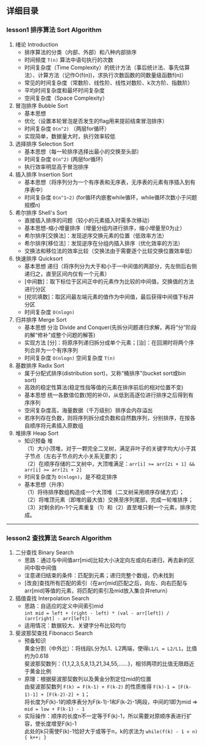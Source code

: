 ## 详细目录

### lesson1 排序算法 Sort Algorithm
1. 绪论 Introduction
   - 排序算法的分类（内部、外部）和八种内部排序
   - 时间频度 `T(n)` 算法中语句执行的次数
   - 时间复杂度（Time Complexity）的统计方法（事后统计法、事先估算法）、计算方法（记作O(f(n))，求执行次数函数的同数量级函数f(n)）
   - 常见的时间复杂度（常数阶、线性阶、线性对数阶、k次方阶、指数阶）
   - 平均时间复杂度和最坏时间复杂度
   - 空间复杂度（Space Complexity）
2. 冒泡排序 Bubble Sort
   - 基本思想
   - 优化（设置本轮冒泡是否发生的flag用来提前结束冒泡排序）
   - 时间复杂度 `O(n^2)` （两层for循环）
   - 实现简单，数据量大时，执行效率较低
3. 选择排序 Selection Sort
   - 基本思想（每一轮排序选择出最小的交换至头部）
   - 时间复杂度 `O(n^2)` (两层for循环)
   - 执行效率明显高于冒泡排序
4. 插入排序 Insertion Sort
   - 基本思想（将序列分为一个有序表和无序表，无序表的元素有序插入到有序表中）
   - 时间复杂度 `O(n^1~2)` (for循环内嵌套while循环，while循环次数小于问题规模n)
5. 希尔排序 Shell's Sort
   - 直接插入排序的问题（较小的元素插入时需多次移动）
   - 基本思想-缩小增量排序（增量分组内进行排序，缩小增量至0为止）
   - 希尔排序[交换法]：发现逆序交换元素的位置（低效率方法）
   - 希尔排序[移位法]：发现逆序在分组内插入排序（优化效率的方法）
   - 交换法和移位法的效率比较（交换法由于需要逐个比较交换位置效率低）
6. 快速排序 Quicksort
   - 基本思想 递归（将序列分为大于和小于一中间值的两部分，先左侧后右侧递归之，直至区间内仅有一个元素）
   - [中间数]：取下标位于区间正中的元素作为比较的中间值，交换值的方法进行分区
   - [挖坑填数]：取区间最左端元素的值作为中间值，最后获得中间值下标并分区
   - 时间复杂度 `O(nlogn)`
7. 归并排序 Merge Sort
   - 基本思想 分治 Divide and Conquer(先拆分问题递归求解，再将“分”阶段的解“修补”成整个问题的解答)
   - 实现方法 [分]：将原序列递归拆分成单个元素；[治]：在回溯时将两个序列合并为一个有序序列
   - 时间复杂度 `O(nlogn)` 空间复杂度 `T(n)`
8. 基数排序 Radix Sort
   - 属于分配式排序(distribution sort)，又称“桶排序”(bucket sort或bin sort)
   - 高效的稳定性算法(稳定性指等值的元素在排序前后的相对位置不变)
   - 基本思想 统一各数值位数(短的补0)，从低到高逐位进行排序之后得到有序序列
   - 空间复杂度高，海量数据（千万级别）排序会内存溢出
   - 若序列存在负数，则将序列拆分成负数和自然数序列，分别排序，在按各自顺序将元素插入原数组
9. 堆排序 Heap Sort
   - 知识预备 堆  
     （1）大/小顶堆，对于一颗完全二叉树，满足非叶子的关键字均大/小于其子节点（左右子节点的大小关系无要求）；  
     （2）在顺序存储的二叉树中，大顶堆满足：`arr[i] >= arr[2i + 1] && arr[i] >= arr[2i + 2]`
   - 时间复杂度为 `O(nlogn)`，是不稳定排序
   - 基本思想（升序）  
     （1）将待排序数组构造成一个大顶堆（二叉树采用顺序存储方式）；  
     （2）将堆顶元素（即堆的最大值）交换至序列尾部，完成一轮堆排序；  
     （3）对剩余的n-1个元素重复（1）和（2）直至堆只剩一个元素，排序完成。

***
### lesson2 查找算法 Search Algorithm
1. 二分查找 Binary Search
   - 思路：通过与中间值arr[mid]比较大小决定向左或向右递归，再去新的区间中取中间值
   - 注意递归结束的条件：匹配到元素；递归完整个数组，仍未找到
   - [改良]查找所有匹配的索引（在arr[mid]匹配之后，向左、向右匹配与arr[mid]等值的元素，将匹配的索引及mid放入集合并return）
2. 插值查找 Interpolation Search
   - 思路：自适应的定义中间索引mid  
     `int mid = left + (right - left) * (val - arr[left]) / (arr[right] - arr[left])`
   - 适用情况：数据较大、关键字分布比较均匀
3. 斐波那契查找 Fibonacci Search
   - 预备知识  
     黄金分割（中外比）：将线段L分为L1、L2两端，使得`L1/L = L2/L1`，比值约为0.618  
     斐波那契数列：{1,1,2,3,5,8,13,21,34,55,......}，相邻两项的比值无限趋近于黄金比例
   - 原理：根据斐波那契数列以及黄金分割定位mid的位置  
     由斐波那契数列 `F(k) = F(k-1) + F(k-2)` 的性质推得 `F(k)-1 = [F(k-1)-1] + [F(k-2)-2] + 1`；  
     将长度为F(k)-1的顺序表分为F(k-1)-1和F(k-2)-1两段，中间的1即为mid => `mid = low + F(k-1) - 1`
   - 实际操作：顺序的长度n不一定等于F(k)-1，所以需要对原顺序表进行扩容，使长度增至F(k)-1  
     此处的k只需使F(k)-1恰好大于或等于n，k的求法为  `while(f(k) - 1 < n) { k++; }`